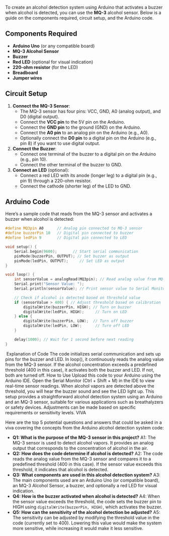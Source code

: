 To create an alcohol detection system using Arduino that activates a buzzer when alcohol is detected, you can use the **MQ-3** alcohol sensor. Below is a guide on the components required, circuit setup, and the Arduino code.

## Components Required

- **Arduino Uno** (or any compatible board)
- **MQ-3 Alcohol Sensor**
- **Buzzer**
- **Red LED** (optional for visual indication)
- **220-ohm resistor** (for the LED)
- **Breadboard**
- **Jumper wires**

## Circuit Setup

1. **Connect the MQ-3 Sensor**:
    - The MQ-3 sensor has four pins: VCC, GND, A0 (analog output), and D0 (digital output).
    - Connect the **VCC pin** to the 5V pin on the Arduino.
    - Connect the **GND pin** to the ground (GND) on the Arduino.
    - Connect the **A0 pin** to an analog pin on the Arduino (e.g., A0).
    - Optionally connect the **D0 pin** to a digital pin on the Arduino (e.g., pin 8) if you want to use digital output.
2. **Connect the Buzzer**:
    - Connect one terminal of the buzzer to a digital pin on the Arduino (e.g., pin 10).
    - Connect the other terminal of the buzzer to GND.
3. **Connect an LED** (optional):
    - Connect a red LED with its anode (longer leg) to a digital pin (e.g., pin 9) through a 220-ohm resistor.
    - Connect the cathode (shorter leg) of the LED to GND.

## Arduino Code

Here’s a sample code that reads from the MQ-3 sensor and activates a buzzer when alcohol is detected:
```cpp
#define MQ3pin A0      // Analog pin connected to MQ-3 sensor
#define buzzerPin 10   // Digital pin connected to buzzer
#define ledPin 9       // Digital pin connected to LED

void setup() {
    Serial.begin(9600);       // Start serial communication
    pinMode(buzzerPin, OUTPUT); // Set buzzer as output
    pinMode(ledPin, OUTPUT);     // Set LED as output
}

void loop() {
    int sensorValue = analogRead(MQ3pin); // Read analog value from MQ-3 sensor
    Serial.print("Sensor Value: ");
    Serial.println(sensorValue); // Print sensor value to Serial Monitor

    // Check if alcohol is detected based on threshold value
    if (sensorValue > 400) { // Adjust threshold based on calibration
        digitalWrite(buzzerPin, HIGH); // Turn on buzzer
        digitalWrite(ledPin, HIGH);     // Turn on LED
    } else {
        digitalWrite(buzzerPin, LOW);  // Turn off buzzer
        digitalWrite(ledPin, LOW);      // Turn off LED
    }

    delay(1000); // Wait for 1 second before next reading
}
```
​
Explanation of Code
The code initializes serial communication and sets up pins for the buzzer and LED.
In loop(), it continuously reads the analog value from the MQ-3 sensor.
If the alcohol concentration exceeds a predefined threshold (400 in this case), it activates both the buzzer and LED. If not, both are turned off.
How to Use
Upload this code to your Arduino using the Arduino IDE.
Open the Serial Monitor (Ctrl + Shift + M) in the IDE to view real-time sensor readings.
When alcohol vapors are detected above the threshold, you will hear the buzzer sound and see the LED light up.
This setup provides a straightforward alcohol detection system using an Arduino and an MQ-3 sensor, suitable for various applications such as breathalyzers or safety devices. Adjustments can be made based on specific requirements or sensitivity levels.
VIVA

Here are the top 5 potential questions and answers that could be asked in a viva covering the concepts from the Arduino alcohol detection system code:

- **Q1: What is the purpose of the MQ-3 sensor in this project?**
A1: The MQ-3 sensor is used to detect alcohol vapors. It provides an analog output that corresponds to the concentration of alcohol in the air.
- **Q2: How does the code determine if alcohol is detected?**
A2: The code reads the analog value from the MQ-3 sensor and compares it to a predefined threshold (400 in this case). If the sensor value exceeds this threshold, it indicates that alcohol is detected.
- **Q3: What components are used in this alcohol detection system?**
A3: The main components used are an Arduino Uno (or compatible board), an MQ-3 Alcohol Sensor, a buzzer, and optionally a red LED for visual indication.
- **Q4: How is the buzzer activated when alcohol is detected?**
A4: When the sensor value exceeds the threshold, the code sets the buzzer pin to HIGH using `digitalWrite(buzzerPin, HIGH)`, which activates the buzzer.
- **Q5: How can the sensitivity of the alcohol detection be adjusted?**
A5: The sensitivity can be adjusted by modifying the threshold value in the code (currently set to 400). Lowering this value would make the system more sensitive, while increasing it would make it less sensitive.